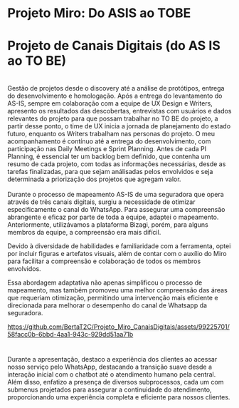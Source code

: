 <!DOCTYPE html>
<html>
<head>
<body> 
  
# Projeto Miro: Do ASIS ao TOBE

# Projeto de Canais Digitais (do AS IS ao TO BE)
<br>
Gestão de projetos desde o discovery até a análise de protótipos, entrega do desenvolvimento e homologação. 
Após a entrega do levantamento do AS-IS, sempre em colaboração com a equipe de UX Design e Writers, apresento os resultados das descobertas, entrevistas com usuários e dados relevantes do projeto para que possam trabalhar no TO BE do projeto, a partir desse ponto, o time de UX inicia a jornada de planejamento do estado futuro, enquanto os Writers trabalham nas personas do projeto.
O meu acompanhamento é contínuo até a entrega do desenvolvimento, com participação nas Daily Meetings e Sprint Planning. Antes de cada PI Planning, é essencial ter um backlog bem definido, que contenha um resumo de cada projeto, com todas as informações necessárias, desde as tarefas finalizadas, para que sejam análisadas pelos envolvidos e seja determinada a priorização dos projetos que agregam valor.
<br ><br>
Durante o processo de mapeamento AS-IS de uma seguradora que opera através de três canais digitais, surgiu a necessidade de otimizar especificamente o canal do WhatsApp. Para assegurar uma compreensão abrangente e eficaz por parte de toda a equipe, adaptei o mapeamento. Anteriormente, utilizávamos a plataforma Bizagi, porém, para alguns membros da equipe, a compreensão era mais difícil.
<br  >

Devido à diversidade de habilidades e familiaridade com a ferramenta, optei por incluir figuras e artefatos visuais, além de contar com o auxílio do Miro para facilitar a compreensão e colaboração de todos os membros envolvidos.
<br  >

Essa abordagem adaptativa não apenas simplificou o processo de mapeamento, mas também promoveu uma melhor compreensão das áreas que requeriam otimização, permitindo uma intervenção mais eficiente e direcionada para melhorar o desempenho do canal de Whatsapp da seguradora.
<br  >



https://github.com/BertaT2C/Projeto_Miro_CanaisDigitais/assets/99225701/58facc0b-6bbd-4aa1-943c-929dd51aa71b

# 
Durante a apresentação, destaco a experiência dos clientes ao acessar nosso serviço pelo WhatsApp, destacando a transição suave desde a interação inicial com o chatbot até o atendimento humano pela central. Além disso, enfatizo a presença de diversos subprocessos, cada um com submenus projetados para assegurar a continuidade do atendimento, proporcionando uma experiência completa e eficiente para nossos clientes.
  </body>
  </html>
